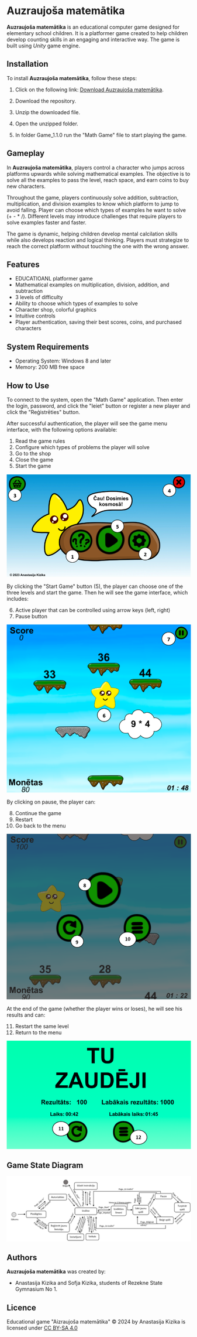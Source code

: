 # Auzraujoša matemātika

**Auzraujoša matemātika** is an educational computer game designed for elementary school children. It is a platformer game created to help children develop counting skills in an engaging and interactive way. The game is built using *Unity* game engine.

## Installation

To install **Auzraujoša matemātika**, follow these steps:

1. Click on the following link: [Download Auzraujoša matemātika](https://failiem.lv/f/2vu69qjnga).

2. Download the repository.

3. Unzip the downloaded file.

4. Open the unzipped folder.

5. In folder Game_1.1.0 run the "Math Game" file to start playing the game.

## Gameplay

In **Auzraujoša matemātika**, players control a character who jumps across platforms upwards while solving mathematical examples. The objective is to solve all the examples to pass the level, reach space, and earn coins to buy new characters.

Throughout the game, players continuously solve addition, subtraction, multiplication, and division examples to know which platform to jump to avoid falling. Player can choose which types of examples he want to solve (+ - * /). Different levels may introduce challenges that require players to solve examples faster and faster.

The game is dynamic, helping children develop mental calcilation skills while also develops reaction and logical thinking. Players must strategize to reach the correct platform without touching the one with the wrong answer.

## Features

- EDUCATIOANL platformer game
- Mathematical examples on multiplication, division, addition, and subtraction
- 3 levels of difficulty
- Ability to choose which types of examples to solve
- Character shop, colorful graphics
- Intuitive controls
- Player authentication, saving their best scores, coins, and purchased characters

## System Requirements

- Operating System: Windows 8 and later
- Memory: 200 MB free space

## How to Use

To connect to the system, open the "Math Game" application. Then enter the login, password, and click the "Ieiet" button or register a new player and click the "Reģistrēties" button.

After successful authentication, the player will see the game menu interface, with the following options available:
1. Read the game rules
2. Configure which types of problems the player will solve
3. Go to the shop
4. Close the game
5. Start the game

![Menu Interface](Pictures/Menu.png)

By clicking the "Start Game" button (5), the player can choose one of the three levels and start the game. Then he will see the game interface, which includes:

6. Active player that can be controlled using arrow keys (left, right)
7. Pause button

![Game Interface](Pictures/Game.png)

By clicking on pause, the player can:

8. Continue the game
9. Restart
10. Go back to the menu

![Pause Interface](Pictures/Pause.png)

At the end of the game (whether the player wins or loses), he will see his results and can:

11. Restart the same level
12. Return to the menu

![End Game Interface](Pictures/EndGame.png)

## Game State Diagram

![Game State Diagram](Pictures/Diagram.png)

## Authors

**Auzraujoša matemātika** was created by:

- Anastasija Kizika and Sofja Kizika, students of Rezekne State Gymnasium No 1.

## Licence

Educational game "Aizraujoša matemātika" © 2024 by Anastasija Kizika is licensed under [CC BY-SA 4.0](https://creativecommons.org/licenses/by-sa/4.0/?ref=chooser-v1)
